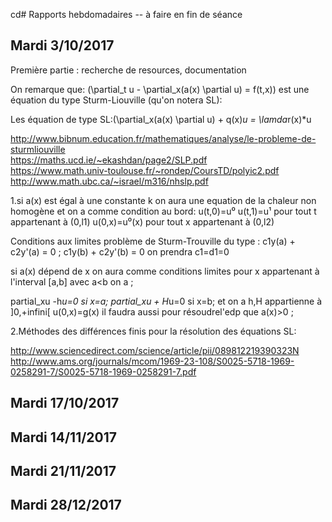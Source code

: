 cd# Rapports hebdomadaires -- à faire en fin de séance
## Mardi 3/10/2017

Première partie : recherche de resources, documentation  

On remarque que:
(\partial_t u - \partial_x(a(x) \partial u) = f(t,x)) est une équation du type Sturm-Liouville (qu'on notera SL):   

Les équation de type SL:(\partial_x(a(x) \partial u) + q(x)*u = \lamda*r(x)*u  

http://www.bibnum.education.fr/mathematiques/analyse/le-probleme-de-sturmliouville  
https://maths.ucd.ie/~ekashdan/page2/SLP.pdf  
https://www.math.univ-toulouse.fr/~rondep/CoursTD/polyic2.pdf  
http://www.math.ubc.ca/~israel/m316/nhslp.pdf  


1.si a(x) est égal à une constante k on aura une equation de la chaleur non homogène et on a comme condition au bord:
u(t,0)=u⁰
u(t,1)=u¹
pour tout t appartenant à (0,l1)
u(0,x)=u⁰(x) pour tout x appartenant à (0,l2)

Conditions aux limites problème de Sturm-Trouville du type : 
c1y(a) + c2y'(a) = 0 ; c1y(b) + c2y'(b) = 0
on prendra c1=d1=0

si a(x) dépend de x on aura comme conditions limites
pour x appartenant à l'interval [a,b] avec a<b on a ;

partial_xu -h*u=0 si x=a;
partial_xu + H*u=0 si x=b;   et on a h,H appartienne à ]0,+infini[
u(0,x)=g(x)
il faudra aussi pour résoudrel'edp  que a(x)>0  ;


2.Méthodes des différences finis pour la résolution des équations SL:

http://www.sciencedirect.com/science/article/pii/089812219390323N  
http://www.ams.org/journals/mcom/1969-23-108/S0025-5718-1969-0258291-7/S0025-5718-1969-0258291-7.pdf  


## Mardi 17/10/2017
## Mardi 14/11/2017
## Mardi 21/11/2017
## Mardi 28/12/2017
